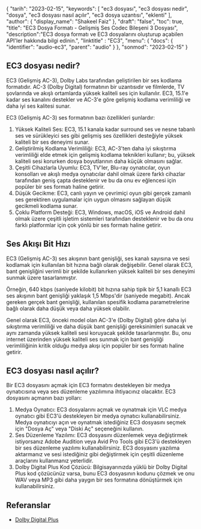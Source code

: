 {
"tarih": "2023-02-15",
  "keywords": [
"ec3 dosyası",
"ec3 dosyası nedir",
"dosya",
"ec3 dosyası nasıl açılır",
"ec3 dosya uzantısı",
"eklenti"
],
  "author": {
"display_name": "Shakeel Faiz"
},
"draft": "false",
"toc": true,
"title": "EC3 Dosya Formatı - Gelişmiş Ses Codec Bileşeni 3 Dosyası",
  "description":"EC3 dosya formatı ve EC3 dosyalarını oluşturup açabilen API'ler hakkında bilgi edinin.",
"linktitle" : "EC3",
  "menu": {
    "docs": {
      "identifier": "audio-ec3",
      "parent": "audio"
}
},
"sonmod": "2023-02-15"
}

## EC3 dosyası nedir?

EC3 (Gelişmiş AC-3), Dolby Labs tarafından geliştirilen bir ses kodlama formatıdır. AC-3 (Dolby Digital) formatının bir uzantısıdır ve filmlerde, TV şovlarında ve akışlı ortamlarda yüksek kaliteli ses için kullanılır. EC3, 15.1'e kadar ses kanalını destekler ve AC-3'e göre gelişmiş kodlama verimliliği ve daha iyi ses kalitesi sunar.

EC3 (Gelişmiş AC-3) ses formatının bazı özellikleri şunlardır:

1. Yüksek Kaliteli Ses: EC3, 15.1 kanala kadar surround ses ve nesne tabanlı ses ve sürükleyici ses gibi gelişmiş ses özellikleri desteğiyle yüksek kaliteli bir ses deneyimi sunar.
2. Geliştirilmiş Kodlama Verimliliği: EC3, AC-3'ten daha iyi sıkıştırma verimliliği elde etmek için gelişmiş kodlama teknikleri kullanır; bu, yüksek kaliteli sesi korurken dosya boyutlarının daha küçük olmasını sağlar.
3. Çeşitli Cihazlarla Uyumlu: EC3, TV'ler, Blu-ray oynatıcılar, oyun konsolları ve akışlı medya oynatıcılar dahil olmak üzere farklı cihazlar tarafından geniş çapta desteklenir ve bu da onu ev eğlencesi için popüler bir ses formatı haline getirir.
4. Düşük Gecikme: EC3, canlı yayın ve çevrimiçi oyun gibi gerçek zamanlı ses gerektiren uygulamalar için uygun olmasını sağlayan düşük gecikmeli kodlama sunar.
5. Çoklu Platform Desteği: EC3, Windows, macOS, iOS ve Android dahil olmak üzere çeşitli işletim sistemleri tarafından desteklenir ve bu da onu farklı platformlar için çok yönlü bir ses formatı haline getirir.

## Ses Akışı Bit Hızı

EC3 (Gelişmiş AC-3) ses akışının bant genişliği, ses kanalı sayısına ve sesi kodlamak için kullanılan bit hızına bağlı olarak değişebilir. Genel olarak EC3, bant genişliğini verimli bir şekilde kullanırken yüksek kaliteli bir ses deneyimi sunmak üzere tasarlanmıştır.

Örneğin, 640 kbps (saniyede kilobit) bit hızına sahip tipik bir 5,1 kanallı EC3 ses akışının bant genişliği yaklaşık 1,5 Mbps'dir (saniyede megabit). Ancak gereken gerçek bant genişliği, kullanılan spesifik kodlama parametrelerine bağlı olarak daha düşük veya daha yüksek olabilir.

Genel olarak EC3, önceki model olan AC-3'e (Dolby Digital) göre daha iyi sıkıştırma verimliliği ve daha düşük bant genişliği gereksinimleri sunacak ve aynı zamanda yüksek kaliteli sesi koruyacak şekilde tasarlanmıştır. Bu, onu internet üzerinden yüksek kaliteli ses sunmak için bant genişliği verimliliğinin kritik olduğu medya akışı için popüler bir ses formatı haline getirir.

## EC3 dosyası nasıl açılır?

Bir EC3 dosyasını açmak için EC3 formatını destekleyen bir medya oynatıcısına veya ses düzenleme yazılımına ihtiyacınız olacaktır. EC3 dosyasını açmanın bazı yolları:

1. Medya Oynatıcı: EC3 dosyalarını açmak ve oynatmak için VLC medya oynatıcı gibi EC3'ü destekleyen bir medya oynatıcı kullanabilirsiniz. Medya oynatıcıyı açın ve oynatmak istediğiniz EC3 dosyasını seçmek için "Dosya Aç" veya "Diski Aç" seçeneğini kullanın.
2. Ses Düzenleme Yazılımı: EC3 dosyasını düzenlemek veya değiştirmek istiyorsanız Adobe Audition veya Avid Pro Tools gibi EC3'ü destekleyen bir ses düzenleme yazılımı kullanabilirsiniz. EC3 dosyasını yazılıma aktarmanız ve sesi istediğiniz gibi değiştirmek için çeşitli düzenleme araçlarını kullanmanız yeterlidir.
3. Dolby Digital Plus Kod Çözücü: Bilgisayarınızda yüklü bir Dolby Digital Plus kod çözücünüz varsa, bunu EC3 dosyasının kodunu çözmek ve onu WAV veya MP3 gibi daha yaygın bir ses formatına dönüştürmek için kullanabilirsiniz.

## Referanslar
* [Dolby Digital Plus](https://en.wikipedia.org/wiki/Dolby_Digital_Plus)

